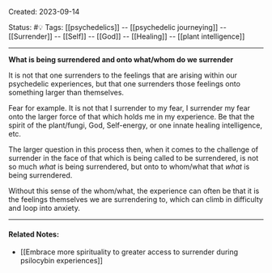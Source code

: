 Created: 2023-09-14

Status: #💡 
Tags: [[psychedelics]] -- [[psychedelic journeying]] -- [[Surrender]] -- [[Self]] -- [[God]] -- [[Healing]]  -- [[plant intelligence]]

*****
**What is being surrendered and onto what/whom do we surrender**

It is not that one surrenders to the feelings that are arising within our psychedelic experiences, but that one surrenders those feelings onto something larger than themselves.

Fear for example. It is not that I surrender to my fear, I surrender my fear onto the larger force of that which holds me in my experience. Be that the spirit of the plant/fungi, God, Self-energy, or one innate healing intelligence, etc.

The larger question in this process then, when it comes to the challenge of surrender in the face of that which is being called to be surrendered, is not so much *what* is being surrendered, but onto to whom/what that *what* is being surrendered. 

Without this sense of the whom/what, the experience can often be that it is the feelings themselves we are surrendering to, which can climb in difficulty and loop into anxiety.

*****

#### Related Notes: 

- [[Embrace more spirituality to greater access to surrender during psilocybin experiences]]